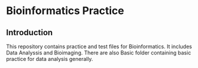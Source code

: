 # Bioinformatics Practice

## Introduction
This repository contains practice and test files for Bioinformatics. It includes Data Analyssis and Bioimaging. There are also Basic folder containing basic practice for data analysis generally.




